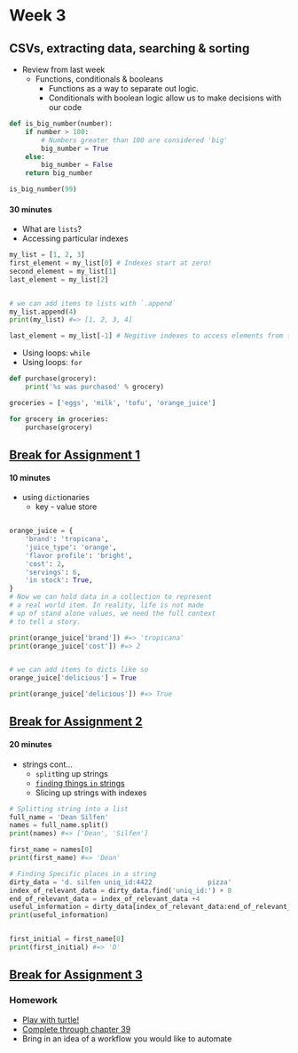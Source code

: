 # Week 3

## CSVs, extracting data, searching & sorting


* Review from last week
    * Functions, conditionals & booleans
    	* Functions as a way to separate out logic. 
    	* Conditionals with boolean logic allow us to make decisions with our code
   
```python
def is_big_number(number):
    if number > 100: 
        # Numbers greater than 100 are considered 'big'
        big_number = True
    else:
        big_number = False
    return big_number

is_big_number(99)
```

#### 30 minutes

* What are `lists`?
* Accessing particular indexes

```python
my_list = [1, 2, 3]
first_element = my_list[0] # Indexes start at zero!
second_element = my_list[1]
last_element = my_list[2]


# we can add items to lists with `.append`
my_list.append(4) 
print(my_list) #=> [1, 2, 3, 4]

last_element = my_list[-1] # Negitive indexes to access elements from the right side of the list
```

* Using loops: `while`
* Using loops: `for`

```python
def purchase(grocery):
    print('%s was purchased' % grocery)

groceries = ['eggs', 'milk', 'tofu', 'orange_juice']

for grocery in groceries:
    purchase(grocery)

```	

## [Break for Assignment 1](exercises/week3/assignment_3_1.md)

#### 10 minutes

* using `dict`ionaries 
	* key - value store


```python

orange_juice = {
    'brand': 'tropicana',
    'juice_type': 'orange',
    'flavor profile': 'bright',
    'cost': 2,
    'servings': 6,
    'in stock': True,
} 
# Now we can hold data in a collection to represent
# a real world item. In reality, life is not made
# up of stand alone values, we need the full context
# to tell a story.

print(orange_juice['brand']) #=> 'tropicana'
print(orange_juice['cost']) #=> 2


# we can add items to dicts like so
orange_juice['delicious'] = True

print(orange_juice['delicious']) #=> True
```

## [Break for Assignment 2](exercises/week3/assignment_3_2.md)

#### 20 minutes 

* strings cont...
	* `split`ting up strings
	* [`find`ing things `in` strings](https://docs.python.org/2/library/string.html#string.find)
	* Slicing up strings with indexes

```python
# Splitting string into a list
full_name = 'Dean Silfen'
names = full_name.split()
print(names) #=> ['Dean', 'Silfen']

first_name = names[0]
print(first_name) #=> 'Dean'

# Finding Specific places in a string
dirty_data = 'd. silfen uniq_id:4422              pizza'
index_of_relevant_data = dirty_data.find('uniq_id:') + 8
end_of_relevant_data = index_of_relevant_data +4
useful_information = dirty_data[index_of_relevant_data:end_of_relevant_data]
print(useful_information)


first_initial = first_name[0]
print(first_initial) #=> 'D'

```

## [Break for Assignment 3](exercises/week3/assignment_3_3.md)


### Homework 
* [Play with turtle!](exercises/week3/turtle.md)
* [Complete through chapter 39](http://learnpythonthehardway.org/book/)
* Bring in an idea of a workflow you would like to automate

